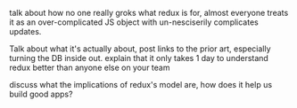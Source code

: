talk about how no one really groks what redux is for, almost everyone treats it as an over-complicated JS object with un-nesciserily complicates updates.

Talk about what it's actually about, post links to the prior art, especially turning the DB inside out. explain that it only takes 1 day to understand redux better than anyone else on your team

discuss what the implications of redux's model are, how does it help us build good apps?
